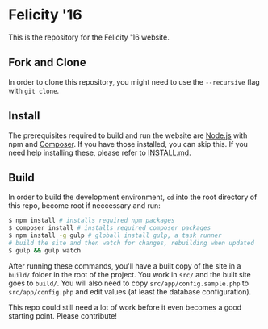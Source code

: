 # Felicity '16

This is the repository for the Felicity '16 website.

## Fork and Clone

In order to clone this repository, you might need to use the `--recursive` flag with `git clone`.

## Install

The prerequisites required to build and run the website are [Node.js](https://nodejs.org/) with npm and [Composer](https://getcomposer.org). If you have those installed, you can skip this.
If you need help installing these, please refer to [INSTALL.md](INSTALL.md).

## Build
In order to build the development environment, `cd` into the root directory of this repo, become root if neccessary and run:
```sh
$ npm install # installs required npm packages
$ composer install # installs required composer packages
$ npm install -g gulp # globall install gulp, a task runner
# build the site and then watch for changes, rebuilding when updated
$ gulp && gulp watch
```

After running these commands, you'll have a built copy of the site in a `build/` folder in the root of the project. You work in `src/` and the built site goes to `build/`. You will also need to copy `src/app/config.sample.php` to `src/app/config.php` and edit values (at least the database configuration).

This repo could still need a lot of work before it even becomes a good starting point. Please contribute!
